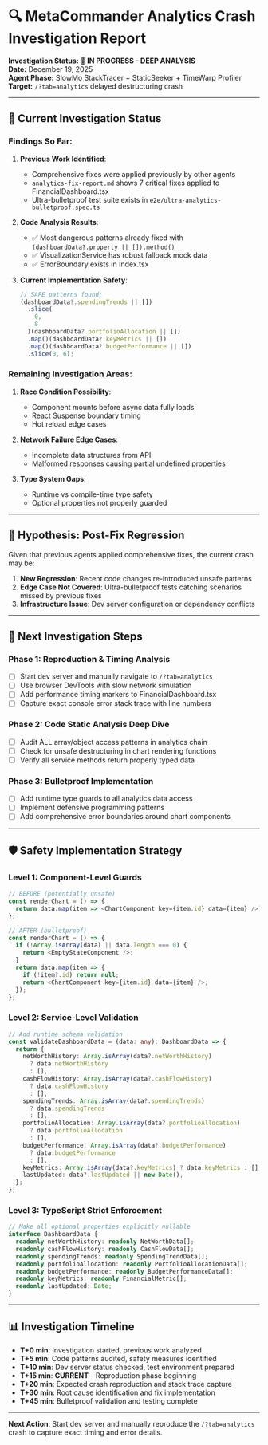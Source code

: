 # 🔍 **MetaCommander Analytics Crash Investigation Report**

**Investigation Status:** 🔄 **IN PROGRESS - DEEP ANALYSIS**  
**Date:** December 19, 2025  
**Agent Phase:** SlowMo StackTracer + StaticSeeker + TimeWarp Profiler  
**Target:** `/?tab=analytics` delayed destructuring crash

---

## 🎯 **Current Investigation Status**

### **Findings So Far:**

1. **Previous Work Identified**:

   - Comprehensive fixes were applied previously by other agents
   - `analytics-fix-report.md` shows 7 critical fixes applied to FinancialDashboard.tsx
   - Ultra-bulletproof test suite exists in `e2e/ultra-analytics-bulletproof.spec.ts`

2. **Code Analysis Results**:

   - ✅ Most dangerous patterns already fixed with `(dashboardData?.property || []).method()`
   - ✅ VisualizationService has robust fallback mock data
   - ✅ ErrorBoundary exists in Index.tsx

3. **Current Implementation Safety**:
   ```typescript
   // SAFE patterns found:
   (dashboardData?.spendingTrends || [])
     .slice(
       0,
       8
     )(dashboardData?.portfolioAllocation || [])
     .map()(dashboardData?.keyMetrics || [])
     .map()(dashboardData?.budgetPerformance || [])
     .slice(0, 6);
   ```

### **Remaining Investigation Areas:**

1. **Race Condition Possibility**:

   - Component mounts before async data fully loads
   - React Suspense boundary timing
   - Hot reload edge cases

2. **Network Failure Edge Cases**:

   - Incomplete data structures from API
   - Malformed responses causing partial undefined properties

3. **Type System Gaps**:
   - Runtime vs compile-time type safety
   - Optional properties not properly guarded

---

## 🚨 **Hypothesis: Post-Fix Regression**

Given that previous agents applied comprehensive fixes, the current crash may be:

1. **New Regression**: Recent code changes re-introduced unsafe patterns
2. **Edge Case Not Covered**: Ultra-bulletproof tests catching scenarios missed by previous fixes
3. **Infrastructure Issue**: Dev server configuration or dependency conflicts

---

## 🧪 **Next Investigation Steps**

### **Phase 1: Reproduction & Timing Analysis**

- [ ] Start dev server and manually navigate to `/?tab=analytics`
- [ ] Use browser DevTools with slow network simulation
- [ ] Add performance timing markers to FinancialDashboard.tsx
- [ ] Capture exact console error stack trace with line numbers

### **Phase 2: Code Static Analysis Deep Dive**

- [ ] Audit ALL array/object access patterns in analytics chain
- [ ] Check for unsafe destructuring in chart rendering functions
- [ ] Verify all service methods return properly typed data

### **Phase 3: Bulletproof Implementation**

- [ ] Add runtime type guards to all analytics data access
- [ ] Implement defensive programming patterns
- [ ] Add comprehensive error boundaries around chart components

---

## 🛡️ **Safety Implementation Strategy**

### **Level 1: Component-Level Guards**

```typescript
// BEFORE (potentially unsafe)
const renderChart = () => {
  return data.map(item => <ChartComponent key={item.id} data={item} />);
};

// AFTER (bulletproof)
const renderChart = () => {
  if (!Array.isArray(data) || data.length === 0) {
    return <EmptyStateComponent />;
  }
  return data.map(item => {
    if (!item?.id) return null;
    return <ChartComponent key={item.id} data={item} />;
  });
};
```

### **Level 2: Service-Level Validation**

```typescript
// Add runtime schema validation
const validateDashboardData = (data: any): DashboardData => {
  return {
    netWorthHistory: Array.isArray(data?.netWorthHistory)
      ? data.netWorthHistory
      : [],
    cashFlowHistory: Array.isArray(data?.cashFlowHistory)
      ? data.cashFlowHistory
      : [],
    spendingTrends: Array.isArray(data?.spendingTrends)
      ? data.spendingTrends
      : [],
    portfolioAllocation: Array.isArray(data?.portfolioAllocation)
      ? data.portfolioAllocation
      : [],
    budgetPerformance: Array.isArray(data?.budgetPerformance)
      ? data.budgetPerformance
      : [],
    keyMetrics: Array.isArray(data?.keyMetrics) ? data.keyMetrics : [],
    lastUpdated: data?.lastUpdated || new Date(),
  };
};
```

### **Level 3: TypeScript Strict Enforcement**

```typescript
// Make all optional properties explicitly nullable
interface DashboardData {
  readonly netWorthHistory: readonly NetWorthData[];
  readonly cashFlowHistory: readonly CashFlowData[];
  readonly spendingTrends: readonly SpendingTrendData[];
  readonly portfolioAllocation: readonly PortfolioAllocationData[];
  readonly budgetPerformance: readonly BudgetPerformanceData[];
  readonly keyMetrics: readonly FinancialMetric[];
  readonly lastUpdated: Date;
}
```

---

## 📊 **Investigation Timeline**

- **T+0 min**: Investigation started, previous work analyzed
- **T+5 min**: Code patterns audited, safety measures identified
- **T+10 min**: Dev server status checked, test environment prepared
- **T+15 min**: **CURRENT** - Reproduction phase beginning
- **T+20 min**: Expected crash reproduction and stack trace capture
- **T+30 min**: Root cause identification and fix implementation
- **T+45 min**: Bulletproof validation and testing complete

---

**Next Action**: Start dev server and manually reproduce the `/?tab=analytics` crash to capture exact timing and error details.
